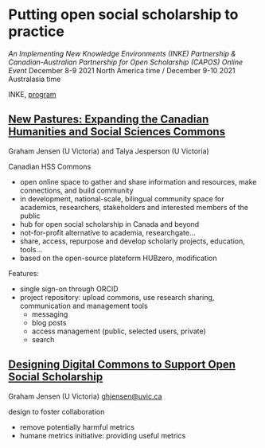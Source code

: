 # Putting open social scholarship to practice

*An Implementing New Knowledge Environments (INKE) Partnership &  Canadian-Australian Partnership for Open Scholarship (CAPOS) Online  Event* 
December 8-9 2021 North America time / December 9-10 2021 Australasia time

INKE, [program](https://inke.ca/putting-open-social-scholarship-into-practice/)

## [New Pastures: Expanding the Canadian Humanities and Social Sciences Commons](https://echo360.ca/media/4eb9b153-7ed1-4c3d-afba-d39d1e77fbd1/public)

Graham Jensen (U Victoria) and Talya Jesperson (U Victoria)

Canadian HSS Commons 

- open online space to gather and share information and resources, make connections, and build community
- in development, national-scale, bilingual community space for academics, researchers, stakeholders and interested members of the public
- hub for open social scholarship in Canada and beyond
- not-for-profit alternative to academia, researchgate...
- share, access, repurpose and develop scholarly projects, education, tools...
- based on the open-source plateform HUBzero, modification

Features: 

- single sign-on through ORCID
- project repository: upload commons, use research sharing, communication and management tools
  - messaging
  - blog posts
  - access management (public, selected users, private)
  - search

## [Designing Digital Commons to Support Open Social Scholarship](https://echo360.ca/media/c83eac9a-a707-438f-8cf6-f02b86f9e24e/public)

Graham Jensen (U Victoria) ghjensen@uvic.ca

design to foster collaboration 

- remove potentially harmful metrics 
- humane metrics initiative: providing useful metrics